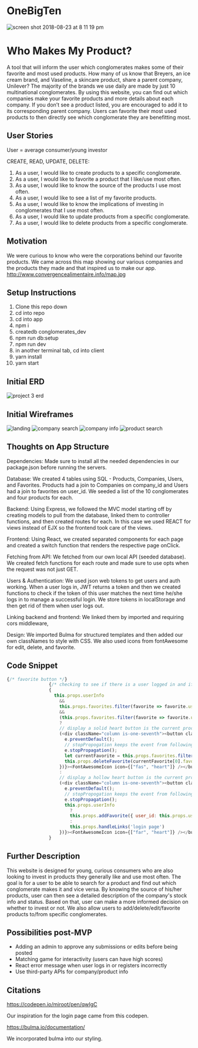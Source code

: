 # OneBigTen

![screen shot 2018-08-23 at 8 11 19 pm](https://media.git.generalassemb.ly/user/14932/files/49110598-a712-11e8-89d3-60b1c5f4fbd2)

# Who Makes My Product?
A tool that will inform the user which conglomerates makes some of their favorite and most used products. How many of us know that Breyers, an ice cream brand, and Vaseline, a skincare product, share a parent company, Unilever? The majority of the brands we use daily are made by just 10 multinational conglomerates. By using this website, you can find out which companies make your favorite products and more details about each company. If you don’t see a product listed, you are encouraged to add it to its corresponding parent company. Users can favorite their most used products to then directly see which conglomerate  they are benefitting most. 

## User Stories
User = average consumer/young investor

CREATE, READ, UPDATE, DELETE:
1)	As a user, I would like to create products to a specific conglomerate. 
2)  As a user, I would like to favorite a product that I like/use most often. 
3)	As a user, I would like to know the source of the products I use most often.
4)  As a user, I would like to see a list of my favorite products.
5)	As a user, I would like to know the implications of investing in conglomerates that I use most often.
6)	As a user, I would like to update products from a specific conglomerate. 
7)	As a user, I would like to delete products from a specific conglomerate. 

## Motivation
We were curious to know who were the corporations behind our favorite products. We came across this map showing our various companies and the products they made and that inspired us to make our app. http://www.convergencealimentaire.info/map.jpg

## Setup Instructions
1) Clone this repo down
2) cd into repo
3) cd into app
4) npm i
5) createdb conglomerates_dev
6) npm run db:setup
7) npm run dev
8) in another terminal tab, cd into client
9) yarn install
10) yarn start

## Initial ERD 
![project 3 erd](https://media.git.generalassemb.ly/user/14932/files/f4c24042-a3d3-11e8-93ef-e1e98ab7535c)

## Initial Wireframes
![landing](https://media.git.generalassemb.ly/user/14932/files/0e43ab78-a3d4-11e8-99d5-0f6e62e2a39e)
![company search](https://media.git.generalassemb.ly/user/14932/files/12004df2-a3d4-11e8-9f37-a8ed19c8fad7)
![company info](https://media.git.generalassemb.ly/user/14932/files/13c5a70e-a3d4-11e8-9434-cc9c25a92553)
![product search](https://media.git.generalassemb.ly/user/14932/files/1006adb6-a3d4-11e8-8514-08e678b027ef)

## Thoughts on App Structure

Dependencies:
Made sure to install all the needed dependencies in our package.json before running the servers. 

Database:
We created 4 tables using SQL - Products, Companies, Users, and Favorites. Products had a join to Companies on company_id and Users had a join to favorites on user_id. We seeded a list of the 10 conglomerates and four products for each. 

Backend:
Using Express, we followed the MVC model starting off by creating models to pull from the database, linked them to controller functions, and then created routes for each. In this case we used REACT for views instead of EJX so the frontend took care of the views.

Frontend:
Using React, we created separated components for each page and created a switch function that renders the respective page onClick. 

Fetching from API:
We fetched from our own local API (seeded database). We created fetch functions for each route and made sure to use opts when the request was not just GET.

Users & Authentication:
We used json web tokens to get users and auth working. When a user logs in, JWT returns a token and then we created functions to check if the token of this user matches the next time he/she logs in to manage a successful login. We store tokens in localStorage and then get rid of them when user logs out. 

Linking backend and frontend:
We linked them by imported and requiring cors middleware, 

Design:
We imported Bulma for structured templates and then added our own classNames to style with CSS. We also used icons from fontAwesome for edit, delete, and favorite. 

## Code Snippet

```javascript
{/* favorite button */}
                {/* checking to see if there is a user logged in and if they have favorites. then we check if the current product is in there favorites */}
                {
                  this.props.userInfo
                    &&
                    this.props.favorites.filter(favorite => favorite.user_id === this.props.userInfo.id)
                    &&
                    (this.props.favorites.filter(favorite => favorite.user_id === this.props.userInfo.id).map((idx) => idx.id).includes(product.id))
                    ?
                    // display a solid heart button is the current product is in the users favorties  
                    (<div className="column is-one-seventh"><button className="edit-delete-favorite-button" value={product.id} onClick={((e) => {
                      e.preventDefault();
                      // stopPropogation keeps the event from following the click that happens to the entire div
                      e.stopPropagation();
                      let currentFavorite = this.props.favorites.filter((favorite) => favorite.id === product.id).filter(favorite => favorite.user_id === this.props.userInfo.id);
                      this.props.deleteFavorite(currentFavorite[0].favorite_id);
                    })}><FontAwesomeIcon icon={["fas", "heart"]} /></button></div>)
                    :
                    // display a hollow heart button is the current product is not in the users favorties  
                    (<div className="column is-one-seventh"><button className="edit-delete-favorite-button" value={product.id} onClick={((e) => {
                      e.preventDefault();
                      // stopPropogation keeps the event from following the click that happens to the entire div
                      e.stopPropagation();
                      this.props.userInfo
                        ?
                        this.props.addFavorite({ user_id: this.props.userInfo.id, product_id: product.id })
                        :
                        this.props.handleLinks('login page')
                    })}><FontAwesomeIcon icon={["far", "heart"]} /></button></div>)
                }
```

## Further Description 
This website is designed for young, curious consumers who are also looking to invest in products they generally like and use most often. The goal is for a user to be able to search for a product and find out which conglomerate makes it and vice versa. By knowing the source of his/her products, user can then see a detailed description of the company's stock info and status. Based on that, user can make a more informed decision on whether to invest or not. We also allow users to add/delete/edit/favorite products to/from specific conglomerates. 

## Possibilities post-MVP
- Adding an admin to approve any submissions or edits before being posted
- Matching game for interactivity (users can have high scores)
- React error message when user logs in or registers incorrectly
- Use third-party APIs for company/product info 

## Citations
https://codepen.io/miroot/pen/qwIgC

Our inspiration for the login page came from this codepen.

https://bulma.io/documentation/

We incorporated bulma into our styling.
